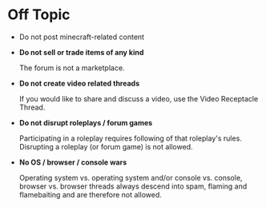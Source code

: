 # Off Topic

* Do not post minecraft-related content

* __Do not sell or trade items of any kind__

    The forum is not a marketplace.
    
* __Do not create video related threads__

    If you would like to share and discuss a video, use the Video Receptacle Thread.
    
* __Do not disrupt roleplays / forum games__

    Participating in a roleplay requires following of that roleplay's rules.
    Disrupting a roleplay (or forum game) is not allowed.
    
* __No OS / browser / console wars__

    Operating system vs. operating system and/or console vs. console, browser 
    vs. browser threads always descend into spam, flaming and flamebaiting and are therefore not allowed.
